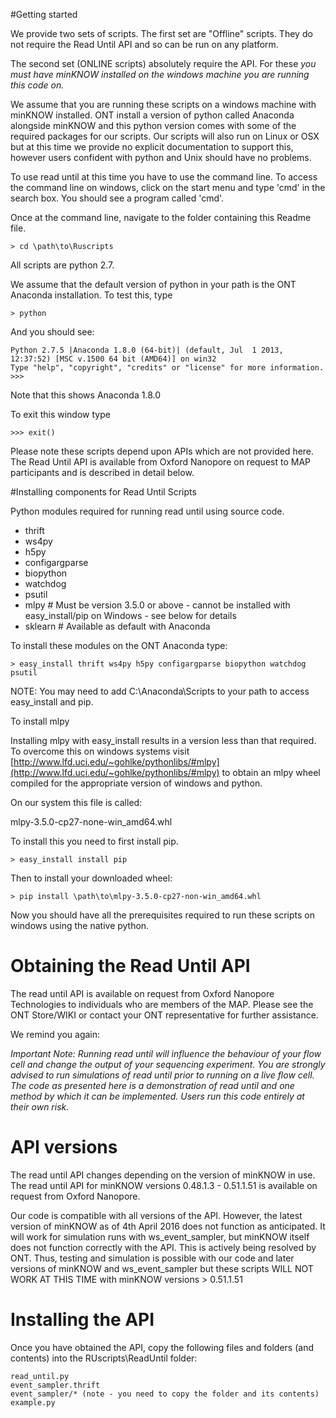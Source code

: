 #Getting started

We provide two sets of scripts. The first set are "Offline" scripts. They do not require the Read Until API and so can be run on any platform.

The second set (ONLINE scripts) absolutely require the API. For these *you must have minKNOW installed on the windows machine you are running this code on.*

We assume that you are running these scripts on a windows machine with minKNOW installed. ONT install a version of python called Anaconda alongside minKNOW and this python version comes with some of the required packages for our scripts. Our scripts will also run on Linux or OSX but at this time we provide no explicit documentation to support this, however users confident with python and Unix should have no problems.

To use read until at this time you have to use the command line. To access the command line on windows, click on the start menu and type 'cmd' in the search box. You should see a program called 'cmd'.

Once at the command line, navigate to the folder containing this Readme file.

    > cd \path\to\Ruscripts

All scripts are python 2.7.

We assume that the default version of python in your path is the ONT Anaconda installation. To test this, type

    > python

And you should see:

    Python 2.7.5 |Anaconda 1.8.0 (64-bit)| (default, Jul  1 2013, 12:37:52) [MSC v.1500 64 bit (AMD64)] on win32
    Type "help", "copyright", "credits" or "license" for more information.
    >>>

Note that this shows Anaconda 1.8.0

To exit this window type

    >>> exit()

Please note these scripts depend upon APIs which are not provided here. The Read Until API is available from Oxford Nanopore on request to MAP participants and is described in detail below.

#Installing components for Read Until Scripts

Python modules required for running read until using source code.

* thrift
* ws4py
* h5py
* configargparse
* biopython
* watchdog
* psutil
* mlpy # Must be version 3.5.0 or above - cannot be installed with easy_install/pip on Windows - see below for details
* sklearn # Available as default with Anaconda



To install these modules on the ONT Anaconda type:



    > easy_install thrift ws4py h5py configargparse biopython watchdog psutil

NOTE: You may need to add C:\Anaconda\Scripts to your path to access easy_install and pip.

To install mlpy

Installing mlpy with easy_install results in a version less than that required. To overcome this on windows systems visit [http://www.lfd.uci.edu/~gohlke/pythonlibs/#mlpy](http://www.lfd.uci.edu/~gohlke/pythonlibs/#mlpy) to obtain an mlpy wheel compiled for the appropriate version of windows and python.

On our system this file is called:

mlpy-3.5.0-cp27-none-win_amd64.whl


To install this you need to first install pip.

    > easy_install install pip

Then to install your downloaded wheel:

    > pip install \path\to\mlpy-3.5.0-cp27-non-win_amd64.whl

Now you should have all the prerequisites required to run these scripts on windows using the native python.


# Obtaining the Read Until API

The read until API is available on request from Oxford Nanopore Technologies to individuals who are members of the MAP. Please see the ONT Store/WIKI or contact your ONT representative for further assistance.

We remind you again:

*Important Note: Running read until will influence the behaviour of your flow cell and change the output of your sequencing experiment. You are strongly advised to run simulations of read until prior to running on a live flow cell. The code as presented here is a demonstration of read until and one method by which it can be implemented. Users run this code entirely at their own risk.*

# API versions

The read until API changes depending on the version of minKNOW in use. The read until API for minKNOW versions 0.48.1.3 - 0.51.1.51 is available on request from Oxford Nanopore.  

Our code is compatible with all versions of the API. However, the latest version of minKNOW as of 4th April 2016 does not function as anticipated. It will work for simulation runs with ws_event_sampler, but minKNOW itself does not function correctly with the API. This is actively being resolved by ONT. Thus, testing and simulation is possible with our code and later versions of minKNOW and ws_event_sampler but these scripts WILL NOT WORK AT THIS TIME with minKNOW versions > 0.51.1.51

# Installing the API

Once you have obtained the API, copy the following files and folders (and contents) into the RUscripts\ReadUntil folder:

    read_until.py
	event_sampler.thrift
    event_sampler/* (note - you need to copy the folder and its contents)
    example.py
